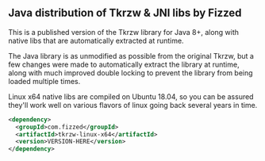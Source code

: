 Java distribution of Tkrzw & JNI libs by Fizzed
------------------------------------------------------

This is a published version of the Tkrzw library for Java 8+, along with native libs that are automatically extracted at runtime.

The Java library is as unmodified as possible from the original Tkrzw, but a few changes were made to automatically
extract the library at runtime, along with much improved double locking to prevent the library from being loaded multiple
times.

Linux x64 native libs are compiled on Ubuntu 18.04, so you can be assured they'll work well on various flavors of linux
going back several years in time.

```xml
<dependency>
  <groupId>com.fizzed</groupId>
  <artifactId>tkrzw-linux-x64</artifactId>
  <version>VERSION-HERE</version>
</dependency>
```
